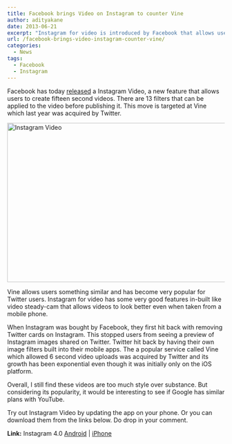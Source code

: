 ```yaml
---
title: Facebook brings Video on Instagram to counter Vine
author: adityakane
date: 2013-06-21
excerpt: "Instagram for video is introduced by Facebook that allows users to create 15 seconds video and apply 13 filters on them before publishing. The move is largely aimed at Twitter's Vine service for short videos."
url: /facebook-brings-video-instagram-counter-vine/
categories:
  - News
tags:
  - Facebook
  - Instagram
---
```

Facebook has today <a href="http://blog.instagram.com/post/53448889009/video-on-instagram" onclick="_gaq.push(['_trackEvent', 'outbound-article', 'http://blog.instagram.com/post/53448889009/video-on-instagram', 'released']);" >released</a> a Instagram Video, a new feature that allows users to create fifteen second videos. There are 13 filters that can be applied to the video before publishing it. This move is targeted at Vine which last year was acquired by Twitter.

[<img style="background-image: none; padding-top: 0px; padding-left: 0px; display: inline; padding-right: 0px; border: 0px;" title="Instagram Video" alt="Instagram Video" src="http://cdn.devilsworkshop.org/files/2013/06/Instagram-Video_thumb.png" width="602" height="369" border="0" />][1]

Vine allows users something similar and has become very popular for Twitter users. Instagram for video has some very good features in-built like video steady-cam that allows videos to look better even when taken from a mobile phone.

When Instagram was bought by Facebook, they first hit back with removing Twitter cards on Instagram. This stopped users from seeing a preview of Instagram images shared on Twitter. Twitter hit back by having their own image filters built into their mobile apps. The a popular service called Vine which allowed 6 second video uploads was acquired by Twitter and its growth has been exponential even though it was initially only on the iOS platform.

Overall, I still find these videos are too much style over substance. But considering its popularity, it would be interesting to see if Google has similar plans with YouTube.

Try out Instagram Video by updating the app on your phone. Or you can download them from the links below. Do drop in your comment.

**Link:** Instagram 4.0 <a href="https://play.google.com/store/apps/details?id=com.instagram.android" onclick="_gaq.push(['_trackEvent', 'outbound-article', 'https://play.google.com/store/apps/details?id=com.instagram.android', 'Android']);" >Android</a> | <a href="https://itunes.apple.com/us/app/instagram/id389801252?mt=8" onclick="_gaq.push(['_trackEvent', 'outbound-article', 'https://itunes.apple.com/us/app/instagram/id389801252?mt=8', 'iPhone']);" >iPhone</a>

 [1]: http://cdn.devilsworkshop.org/files/2013/06/Instagram-Video.png
